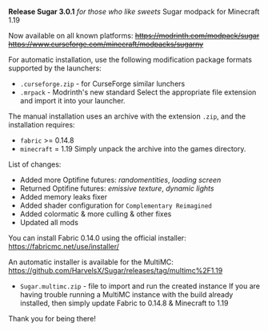 **Release Sugar 3.0.1**
_for those who like sweets_
Sugar modpack for Minecraft 1.19

Now available on all known platforms:
~~https://modrinth.com/modpack/sugar~~
~~https://www.curseforge.com/minecraft/modpacks/sugarny~~

For automatic installation, use the following modification package formats supported by the launchers:
+ `.curseforge.zip` - for CurseForge similar lunchers
+ `.mrpack` - Modrinth's new standard
Select the appropriate file extension and import it into your launcher.

The manual installation uses an archive with the extension `.zip`, and the installation requires:
+ `fabric` >= 0.14.8
+ `minecraft` = 1.19
Simply unpack the archive into the games directory.

List of changes:
+ Added more Optifine futures: *randomentities*, *loading screen*
+ Returned Optifine futures: *emissive texture*, *dynamic lights*
+ Added memory leaks fixer
+ Added shader configuration for `Complementary Reimagined`
+ Added colormatic & more culling & other fixes
+ Updated all mods

You can install Fabric 0.14.0 using the official installer: 
https://fabricmc.net/use/installer/

An automatic installer is available for the MultiMC:
https://github.com/HarvelsX/Sugar/releases/tag/multimc%2F1.19
+ `Sugar.multimc.zip` -  file to import and run the created instance
If you are having trouble running a MultiMC instance with the build already installed,
then simply update Fabric to 0.14.8 & Minecraft to 1.19

Thank you for being there!